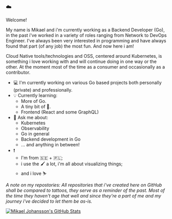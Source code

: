 ### :cloud:

Welcome!

My name is Mikael and i'm currently working as a Backend Developer (Go), in the past i've worked in a variety of roles ranging from Network to DevOps Engineer. I've always been very interested in programming and have always found that part (of any job) the most fun. And now here i am!

Cloud Native tools/technologies and OSS, centered around Kubernetes, is something i love working with and will continue doing in one way or the other. At the moment most of the time as a consumer and occasionally as a contributor.

 - :computer: I'm currently working on various Go based projects both personally (private) and professionally.
 - :bulb: Currently learning:
   - More of Go.
   - A tiny bit of :crab:.
   - Frontend (React and some GraphQL)
 - 💬 Ask me about:
   - Kubernetes
   - Observability
   - Go in general
   - Backend development in Go
   - ... and anything in between!
 - :heavy_exclamation_mark:
   - I'm from :sweden: + :poland:;
   - i use the :paintbrush: a lot, i'm all about visualizing things;
   - and i love :skier:

_A note on my repostories: All repositories that i've created here on GitHub shall be compared to tattoos, they serve as a reminder of the past. Most of the time they haven't age that well and since they're a part of me and my journey i've decided to let them be as-is._ 

[![Mikael Johansson's GitHub Stats](https://github-readme-stats.vercel.app/api/?username=mikejoh&count_private=true&showicons=true)]()